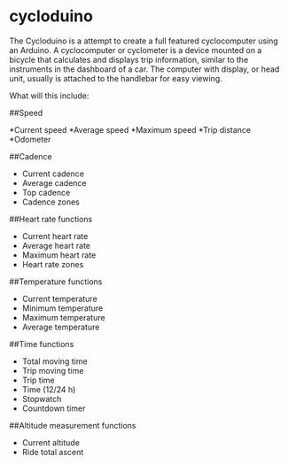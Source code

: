 cycloduino
==========

The Cycloduino is a attempt to create a full featured cyclocomputer using an Arduino.  A cyclocomputer or cyclometer is a device mounted on a bicycle that calculates and displays trip information, similar to the instruments in the dashboard of a car. The computer with display, or head unit, usually is attached to the handlebar for easy viewing.

What will this include:

##Speed

*Current speed
*Average speed
*Maximum speed
*Trip distance
*Odometer


##Cadence
 
 * Current cadence 
 * Average cadence 
 * Top cadence 
 * Cadence zones


##Heart rate functions
 
 * Current heart rate 
 * Average heart rate 
 * Maximum heart rate 
 * Heart rate zones


##Temperature functions
 
 * Current temperature 
 * Minimum temperature 
 * Maximum temperature 
 * Average temperature


##Time functions
 
 * Total moving time 
 * Trip moving time 
 * Trip time 
 * Time (12/24 h) 
 * Stopwatch 
 * Countdown timer


##Altitude measurement functions
 
 * Current altitude 
 * Ride total ascent